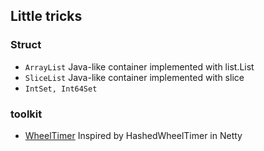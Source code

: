 ## Little tricks

### Struct

- `ArrayList` Java-like container implemented with list.List
- `SliceList` Java-like container implemented with slice
- `IntSet, Int64Set` 

### toolkit

- [WheelTimer](https://github.com/liyiheng/blog-gen/blob/master/code/mylib/wheel_timer.go) Inspired by HashedWheelTimer in Netty
